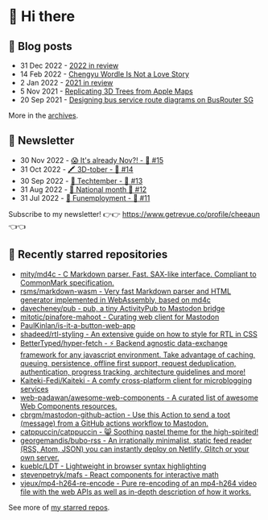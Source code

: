 # 👋 Hi there

## 📝 Blog posts

<!-- feed start -->
- 31 Dec 2022 - [2022 in review](https://cheeaun.com/blog/2022/12/2022-in-review/)
- 14 Feb 2022 - [Chengyu Wordle Is Not a Love Story](https://cheeaun.com/blog/2022/02/chengyu-wordle-is-not-a-love-story/)
- 2 Jan 2022 - [2021 in review](https://cheeaun.com/blog/2022/01/2021-in-review/)
- 5 Nov 2021 - [Replicating 3D Trees from Apple Maps](https://cheeaun.com/blog/2021/11/replicating-3d-trees-apple-maps/)
- 20 Sep 2021 - [Designing bus service route diagrams on BusRouter SG](https://cheeaun.com/blog/2021/09/bus-service-route-diagrams-busrouter-sg/)
<!-- feed end -->

More in the [archives](https://cheeaun.com/blog/archives/).

## 📰 Newsletter

<!-- newsletter start -->
- 30 Nov 2022 - [😱 It's already Nov?! - 🥫 #15](https://www.getrevue.co/profile/cheeaun/issues/it-s-already-nov-15-1433832)
- 31 Oct 2022 - [🖍️ 3D-tober - 🥫 #14](https://www.getrevue.co/profile/cheeaun/issues/3d-tober-14-1385284)
- 30 Sep 2022 - [🍎 Techtember - 🥫 #13](https://www.getrevue.co/profile/cheeaun/issues/techtember-13-1335515)
- 31 Aug 2022 - [🎏 National month 🥫 #12](https://www.getrevue.co/profile/cheeaun/issues/national-month-12-1289556)
- 31 Jul 2022 - [🕺 Funemployment - 🥫 #11](https://www.getrevue.co/profile/cheeaun/issues/funemployment-11-1247643)
<!-- newsletter end -->

Subscribe to my newsletter! 👉👉 https://www.getrevue.co/profile/cheeaun 👈👈

## 🌟 Recently starred repositories

<!-- starred repos start -->
- [mity/md4c - C Markdown parser. Fast. SAX-like interface. Compliant to CommonMark specification.](https://github.com/mity/md4c)
- [rsms/markdown-wasm - Very fast Markdown parser and HTML generator implemented in WebAssembly, based on md4c](https://github.com/rsms/markdown-wasm)
- [davecheney/pub - pub, a tiny ActivityPub to Mastodon bridge](https://github.com/davecheney/pub)
- [mitotic/pinafore-mahoot - Curating web client for Mastodon](https://github.com/mitotic/pinafore-mahoot)
- [PaulKinlan/is-it-a-button-web-app](https://github.com/PaulKinlan/is-it-a-button-web-app)
- [shadeed/rtl-styling - An extensive guide on how to style for RTL in CSS](https://github.com/shadeed/rtl-styling)
- [BetterTyped/hyper-fetch - ⚡ Backend agnostic data-exchange framework for any javascript environment. Take advantage of caching, queuing, persistence, offline first support, request deduplication, authentication, progress tracking, architecture guidelines and more!](https://github.com/BetterTyped/hyper-fetch)
- [Kaiteki-Fedi/Kaiteki - A comfy cross-platform client for microblogging services](https://github.com/Kaiteki-Fedi/Kaiteki)
- [web-padawan/awesome-web-components - A curated list of awesome Web Components resources.](https://github.com/web-padawan/awesome-web-components)
- [cbrgm/mastodon-github-action - Use this Action to send a toot (message) from a GitHub actions workflow to Mastodon.](https://github.com/cbrgm/mastodon-github-action)
- [catppuccin/catppuccin - 😸 Soothing pastel theme for the high-spirited!](https://github.com/catppuccin/catppuccin)
- [georgemandis/bubo-rss - An irrationally minimalist, static feed reader (RSS, Atom, JSON) you can instantly deploy on Netlify, Glitch or your own server.](https://github.com/georgemandis/bubo-rss)
- [kueblc/LDT - Lightweight in browser syntax highlighting](https://github.com/kueblc/LDT)
- [stevenpetryk/mafs - React components for interactive math](https://github.com/stevenpetryk/mafs)
- [vjeux/mp4-h264-re-encode - Pure re-encoding of an mp4-h264 video file with the web APIs as well as in-depth description of how it works.](https://github.com/vjeux/mp4-h264-re-encode)
<!-- starred repos end -->

See more of [my starred repos](https://github.com/stars/cheeaun/).